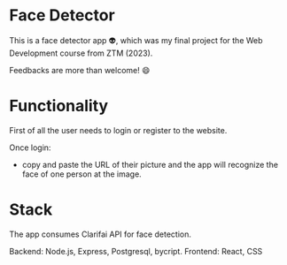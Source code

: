 # Face Detector

This is a face detector app 👽, which was my final project for the Web Development course from ZTM (2023).

Feedbacks are more than welcome! 😄

# Functionality
First of all the user needs to login or register to the website.

Once login:
- copy and paste the URL of their picture and the app will recognize the face of one person at the image.

# Stack
The app consumes Clarifai API for face detection.

Backend: Node.js, Express, Postgresql, bycript.
Frontend: React, CSS

